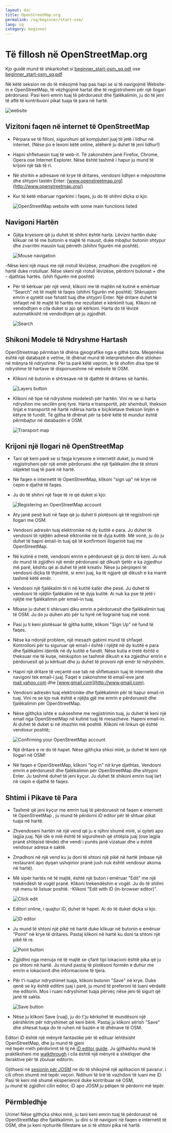 ```yaml
---
layout: doc
title: OpenStreetMap.org
permalink: /sq/beginner/start-osm/
lang: sq
category: beginner
---
```


Të fillosh në OpenStreetMap.org
====================================

Kjo guidë mund të shkarkohet si [beginner_start-osm_sq.odt](/files/beginner_start-osm_sq.odt) ose [beginner_start-osm_sq.pdf](/files/beginner_start-osm_sq.pdf)  

Në këtë seksion ne do të mësojmë hap pas hapi se si të navigojmë
Website-in e OpenStreetMap, të vëzhgojmë hartat dhe të regjistrohemi për një llogari përdoruesi.
Pasi keni emrin tuaj të përdoruesit dhe fjalëkalimin, ju do të jeni të aftë 
të kontribuoni pikat tuaja të para në hartë.

![website][]

Vizitoni faqen në internet të OpenStreetMap
-------------------------------

- Përpara se të filloni, sigurohuni që kompjuteri juaj të jetë i lidhur në internet.
    (Nëse po e lexoni këtë online, atëherë ju duhet të jeni lidhur!)
- Hapni shfletuesin tuaj të web-it. Të zakonshëm janë Firefox, Chrome, Opera ose Internet
    Explorer. Nëse është tashmë i hapur ju mund të krijoni një tab të ri.
- Në shiritin e adresave në krye të dritares, vendosni lidhjen e mëposhtme dhe shtypni tastën Enter:
    [www.openstreetmap.org](http://www.openstreetmap.org/)
- Kur të ketë mbaruar ngarkimi i faqes, ju do të shihni diçka si 
    kjo:

    ![OpenStreetMap website with some main functions listed][]

Navigoni Hartën
----------------

- Gjëja kryesore që ju duhet të shihni është harta. Lëvizni hartën duke klikuar
    në të me butonin e majtë të mausit, duke mbajtur butonin shtypur 
    dhe zvarritni mausin tuaj përreth (shihni figurën më poshtë).

    ![Mouse navigation][]

-Nëse keni një maus me një rrotull lëvizëse, zmadhoni dhe zvogëloni në hartë
    duke rrotulluar. Nëse skeni një rrotull lëvizëse, përdorni butonat + 
    dhe - djathtas hartës. (shih figurën
    më poshtë)
- Për të kërkuar për një vend, klikoni me të majtën në kutinë e emërtuar "Search" në 
    të majtë të faqes (shihni figurën më poshtë). Shkruajeni emrin e 
    qytetit ose fshatit tuaj dhe shtypni Enter. Një dritare duhet të shfaqet në të
    majtë të hartës me rezultatet e kërkimit tuaj. Klikoni në
    vendodhjen e cila duket si ajo që kërkoni. Harta do të 
    lëvizë automatikisht në vendodhjen që ju zgjodhët.

    ![Search][]
   

Shikoni Modele të Ndryshme Hartash
------------------------

OpenStreetmap përmban të dhëna gjeografike nga e githë bota. Meqenëse
është një databazë e vetme, të dhënat mund të interpretohen dhe stilohen në 
mënyra të ndryshme. Për ta parë këtë veprim, le të shofim disa tipe të ndryshme të hartave
të disponueshme në website të OSM.

- Klikoni në butonin e shtresave në të djathtë të dritares së hartës.

    ![Layers button][]

- Klikoni në tipe në ndryshme modelesh për hartën. Vini re se si harta 
    ndryshon me secilën prej tyre. Harta e transportit, për shembull, thekson 
    linjat e transportit në hartë ndërsa harta e biçikletave thekson linjën e këtyre të fundit.
    Të gjitha të dhënat për ta bërë këtë të mundur është përmbajtur në
    databazën e OSM.

    ![Transport map][]

Krijoni një llogari në OpenStreetMap
-------------------------------

- Tani që keni parë se si faqja kryesore e internetit duket, ju mund 
    të regjistroheni për një emër përdoruesi dhe një fjalëkalim dhe të shtoni objektet tuaj të parë
    në hartë.
- Në faqen e internetit të OpenStreetMap, klikoni "sign up" në krye
    në cepin e djathë të faqes.
- Ju do të shihni një faqe të re që duket si kjo:

    ![Registering an OpenStreetMap account][]

- Aty janë pesë kuti në faqe që ju duhet ti plotësoni që të 
    regjistroni një llogari me OSM.
- Vendosni adresën tuaj elektronike në dy kutitë e para. Ju duhet të vendosni 
    të njëjtën adresë elktronike në të dyja kutitë. Më vonë, ju do ju duhet të hapni 
    email-in tuaj që të konfirmoni llogarinë tuaj me OpenStreetMap.
- Në kutinë e tretë, vendosni emrin e përdoruesit që ju doni të keni.
    Ju nuk do mund të zgjidhni një emër përdoruesi që dikush tjetër e ka
    zgjedhur më parë, kështu që ai duhet të jetë kreativ. Nëse ju përpiqeni të vendosni
    diçka të thjeshtë, si emri juaj, ka të ngjarë që dikush
    e ka marrë tashmë këtë emër.
- Vendosni një fjalëkalim të ri në kutitë katër dhe pesë. Ju duhet të vendosni
    të njëjtin fjalëkalim në të dyja kutitë. Ai nuk ka pse të jetë i njëjtë me 
    fjalëkalimin për email-in tuaj.
- Mbase ju duhet ti shkruani diku emrin e përdoruesit dhe fjalëkalimin tuaj të OSM. Ju do ju 
    duhen ato për tu hyrë në llograinë tuaj më vonë.
- Pasi ju ti keni plotësuar të gjitha kutitë, klikoni "Sign Up" në
    fund të faqes.
- Nëse ka ndonjë problem, një mesazh gabimi mund të shfaqet. Kontrolloni për tu
    siguruar që email-i është i njëjtë në dy kutitë e para dhe 
    fjalëkalimi identik në dy kutitë e fundit. Nëse kutia e tretë 
    është e theksuar me të kuqe, nënkupton se tashmë dikush e ka zgjedhur
    emrin e përdoruesit që ju kërkuat dhe ju duhet të provoni një emër të ndryshëm.
- Hapni një dritare të veçantë ose tab në shfletuesin tuaj të internetit dhe navigoni
    tek email-i juaj. Faqet e zakonshme të email-eve janë [mail.yahoo.com](http://mail.yahoo.com)
    dhe [www.gmail.com](http://www.gmail.com).
- Vendosni adresën tuaj elektronike dhe fjalëkalimin për të hapur email-in tuaj.
    Vini re se kjo nuk është e njëjta gjë me emrin e përdoruesit dhe
    fjalëkalimin për OpenStreetMap.
- Nëse gjithçka ishte e sukseshme  me regjistrimin tuaj, ju duhet të keni
    një email nga OpenStreetMap në kutinë tuaj të mesazheve. Hapeni email-in. Ai duhet 
    të duket si në imazhin më poshtë. Klikoni në linkun që është vendosur
    poshtë;

    ![Confirming your OpenStreetMap account][]

- Një dritare e re do të hapet. Nëse gjithçka shkoi mirë, ju duhet 
    të keni një llogari në OSM!
- Në faqen e OpenStreetMap, klikoni "log in" në krye djathtas.
    Vendosni emrin e përdoruesit dhe fjalëkalimin për OpenStreetMap dhe shtypni Enter. Ju
    tashmë duhet të jeni kyçur. Ju duhet të shikoni emrin tuaj lart
    në cepin e djathë të faqes.

Shtimi i Pikave të Para
------------------------

- Tashmë që jeni kyçur me emrin tuaj të përdoruesit në faqen e internetit të OpenStreetMap
    , ju mund të përdorni iD editor për të shtuar pikat tuaja në
    hartë.
- Zhvendoseni hartën në një vend që ju e njihni shumë mirë, si qyteti 
    apo lagjia juaj. Një ide e mië është të sigurohesh që shtëpia juaj (ose lagjia pranë shtëpisë tënde) dhe vendi i punës janë vizatuar dhe u është vendosur adresa e saktë. 
- Zmadhoni në një vend ku ju doni të shtoni një pikë në hartë (mbase një restaurant apo dyqan ushqimor pranë jush nuk është vendosur akoma në hartë).
- Më sipër hartës në të majtë, është një buton i emëruar "Edit" me një 
    trekëndësh të vogël pranë. Klikoni trekendëshin e vogël. Ju do të shihni një menu
    të listuar poshtë.
-Klikoni "Edit with iD (in-browser editor)".

    ![Click edit][]

- Editori online, i quajtur iD, duhet të hapet. Ai do të duket diçka si kjo.

    ![iD editor][]

- Ju mund të shtoni një pikë në hartë duke klikuar në butonin e emëruar "Point" në
    krye të dritares. Pastaj klikoni në hartë ku doni ta shtoni një
    pikë të re.

    ![Point button][]    

- Zgjidhni nga menuja në të majtë se çfarë tipi lokacioni është pika që ju po 
    shtoni në hartë. Ju mund pastaj të plotësoni formën e duhur me 
    emrin e lokacionit dhe informacione të tjera.
- Për t'i ruajtur ndryshimet tuaja, klikoni butonin "Save" në krye. Duke qenë se ky është
    editimi juaj i parë, ju mund të preferoni të luani vërdallë me editorin. Mos i ruani ndryshimet tuaja
    përveç nëse jeni të sigurt që janë të sakta.

    ![Save button][]    

- Nëse ju klikoni Save (ruaj), ju do t'ju kërkohet të mundësoni një përshkrim për ndryshimet që keni bërë.
    Pastaj ju klikoni sërish "Save" dhe shtesat tuaja do të ruhen në
    bazën e të dhënave të OSM.


Editori iD është një mënyrë  fantastike për të edituar lehtësisht OpenStreetMap, dhe ju mund të gjeni  
më tepër rreth përdorimit të tij në  [iD editor guide](/sq/beginner/id-editor/).
Ju gjithashtu mund të praktikoheni me  [walkthrough](http://www.openstreetmap.org/edit?editor=id#walkthrough=true) 
i cila është një mënyrë e shkëlqyer dhe iteraktive për të zbuluar editorin.

Gjithsesi në [sesionin për JOSM](/sq/josm) ne do të shikojmë një aplikacion të pavarur. 
i cili ofron shumë më tepër veçori.
Ndihuni të lirë të vazhdoni të luani me iD. Pasi të keni më shumë eksperiencë duke kontribuar në OSM,  
ju mund të zgjidhni cilin editor, iD apo JOSM ju pëlqen të përdorni më tepër.

Përmbledhje
-------

Urime! Nëse gjithçka shkoi mirë, ju tani keni emrin tuaj të përdoruesit në OpenStreetMap
dhe fjalëkalimin. ju dini si të navigoni në faqen e internetit të OSM, dhe ju keni 
njohuritë fillestare se si të shtoni pika në hartë.



[website]: /images/beginner/start-osm_website.png
[OpenStreetMap website with some main functions listed]: /images/beginner/osm-website-main-functions.png
[Mouse navigation]: /images/beginner/mouse-navigation.png
[Search]: /images/beginner/search.png
[Layers button]: /images/beginner/layers.png
[Transport map]: /images/beginner/transport-map.png
[Registering an OpenStreetMap account]: /images/beginner/registering-account.png
[Confirming your OpenStreetMap account]: /images/beginner/confirming-account.png
[Click edit]: /images/beginner/click-edit.png
[iD editor]: /images/beginner/id-editor.png
[Point button]: /images/beginner/point-button.png
[Save button]: /images/beginner/save-button.png